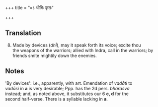 +++
title = "०८ धीभिः कृतः"

+++
## Translation
8. Made by devices (*dhī́*), may it speak forth its voice; excite thou  
the weapons of the warriors; allied with Indra, call in the warriors; by  
friends smite mightily down the enemies.

## Notes
'By devices': i.e., apparently, with art. Emendation of *vadāti* to  
*vadāsi* in **a** is very desirable; Ppp. has the 2d pers. *bharasva*  
instead; and, as noted above, it substitutes our 6 **c, d** for the  
second half-verse. There is a syllable lacking in **a**.
